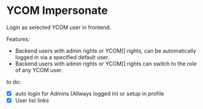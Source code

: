 # YCOM Impersonate

Login as selected YCOM user in frontend.

Features: 

- Backend users with admin rights or YCOM[] rights, can be automatically logged in via a specified default user. 
- Backend users with admin rights or YCOM[] rights can switch to the role of any YCOM user. 

to do:

- [x] auto login for Admins (Allways logged in) or setup in profile
- [x] User list links
